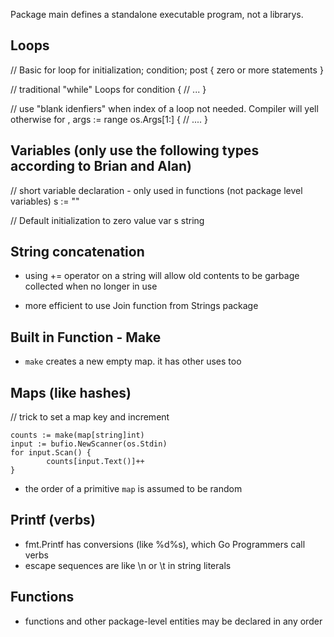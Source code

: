 Package main defines a standalone executable program, not a librarys.

## Loops

// Basic for loop
for initialization; condition; post {
        zero or more statements
}

// traditional "while" Loops
for condition {
        // ...
}

// use "blank idenfiers" when index of a loop not needed. Compiler will yell otherwise
for <underscore>, args := range os.Args[1:] {
        // ....
}

## Variables (only use the following types according to Brian and Alan)
// short variable declaration - only used in functions (not package level variables)
s := ""

// Default initialization to zero value
var s string

## String concatenation
- using += operator on a string will allow old contents to be garbage collected when no longer in use

- more efficient to use Join function from Strings package

## Built in Function - Make

- `make` creates a new empty map. it has other uses too

## Maps (like hashes)
// trick to set a map key and increment
```
counts := make(map[string]int)
input := bufio.NewScanner(os.Stdin)
for input.Scan() {
        counts[input.Text()]++
}
```

- the order of a primitive `map` is assumed to be random

## Printf (verbs)
- fmt.Printf has conversions (like %d%s), which Go Programmers call verbs
- escape sequences are like \n or \t in string literals

## Functions
- functions and other package-level entities may be declared in any order

